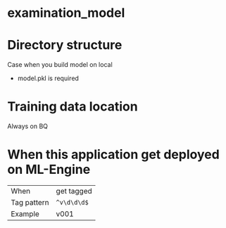 # examination_model


# Directory structure
 Case when you build model on local
   - model.pkl is required
   
# Training data location
Always on BQ
 
# When this application get deployed on ML-Engine
|    |    |
| ---- | ---- |
|  When  |   get tagged  |
|  Tag pattern  |  `^v\d\d\d$`  |
|  Example  |  v001 |